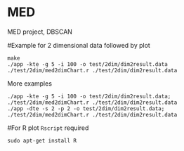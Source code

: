 MED
===

MED project, DBSCAN

#Example for 2 dimensional data followed by plot

    make
    ./app -kte -g 5 -i 100 -o test/2dim/dim2result.data
    ./test/2dim/med2dimChart.r ./test/2dim/dim2result.data

More examples

    ./app -kte -g 5 -i 100 -o test/2dim/dim2result.data; ./test/2dim/med2dimChart.r ./test/2dim/dim2result.data
    ./app -dte -s 2 -p 2 -o test/2dim/dim2result.data; ./test/2dim/med2dimChart.r ./test/2dim/dim2result.data

#For R plot `Rscript` required

    sudo apt-get install R
